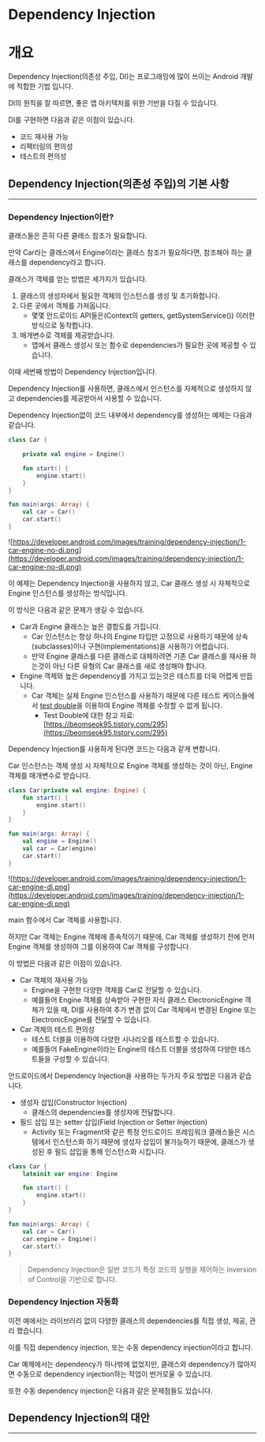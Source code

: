 # Dependency Injection


# 개요

Dependency Injection(의존성 주입, DI)는 프로그래밍에 많이 쓰이는 Android 개발에 적합한 기법 입니다.

DI의 원칙을 잘 따르면, 좋은 앱 아키텍처를 위한 기반을 다질 수 있습니다.

DI를 구현하면 다음과 같은 이점이 있습니다.

- 코드 재사용 가능
- 리팩터링의 편의성
- 테스트의 편의성

## Dependency Injection(의존성 주입)의 기본 사항

---

### Dependency Injection이란?

클래스들은 흔히 다른 클래스 참조가 필요합니다.

만약 Car라는 클래스에서 Engine이라는 클래스 참조가 필요하다면, 참조해야 하는 클래스를 dependency라고 합니다.

클래스가 객체를 얻는 방법은 세가지가 있습니다.

1. 클래스의 생성자에서 필요한 객체의 인스턴스를 생성 및 초기화합니다.
2. 다른 곳에서 객체를 가져옵니다.
    - 몇몇 안드로이드 API들은(Context의 getters, getSystemService()) 이러한 방식으로 동작합니다.
3. 매개변수로 객체를 제공받습니다.
    - 앱에서 클래스 생성시 또는 함수로 dependencies가 필요한 곳에 제공할 수 있습니다.

이때 세번째 방법이 Dependency Injection입니다.

Dependency Injection를 사용하면, 클래스에서 인스턴스를 자체적으로 생성하지 않고 dependencies를 제공받아서 사용할 수 있습니다.

Dependency Injection없이 코드 내부에서 dependency를 생성하는 예제는 다음과 같습니다.

```kotlin
class Car {

    private val engine = Engine()

    fun start() {
        engine.start()
    }
}

fun main(args: Array) {
    val car = Car()
    car.start()
}
```

![https://developer.android.com/images/training/dependency-injection/1-car-engine-no-di.png](https://developer.android.com/images/training/dependency-injection/1-car-engine-no-di.png)

이 예제는 Dependency Injection을 사용하지 않고, Car 클래스 생성 시 자체적으로 Engine 인스턴스를 생성하는 방식입니다.

이 방식은 다음과 같은 문제가 생길 수 있습니다.

- Car과 Engine 클래스는 높은 결합도를 가집니다.
    - Car 인스턴스는 항상 하나의 Engine 타입만 고정으로 사용하기 때문에 상속(subclasses)이나 구현(implementations)을 사용하기 어렵습니다.
    - 만약 Engine 클래스를 다른 클래스로 대체하려면 기존 Car 클래스를 재사용 하는것이 아닌 다른 유형의 Car 클래스를 새로 생성해야 합니다.
- Engine 객체와 높은 dependency를 가지고 있는것은 테스트를 더욱 어렵게 만듭니다.
    - Car 객체는 실제 Engine 인스턴스를 사용하기 때문에 다른 테스트 케이스들에서 [test double](https://en.wikipedia.org/wiki/Test_double)을 이용하여 Engine 객체를 수정할 수 없게 됩니다.
        - Test Double에 대한 참고 자료: [https://beomseok95.tistory.com/295](https://beomseok95.tistory.com/295)

Dependency Injection를 사용하게 된다면 코드는 다음과 같게 변합니다.

Car 인스턴스는 객체 생성 시 자체적으로 Engine 객체를 생성하는 것이 아닌, Engine 객체를 매개변수로 받습니다.

```kotlin
class Car(private val engine: Engine) {
    fun start() {
        engine.start()
    }
}

fun main(args: Array) {
    val engine = Engine()
    val car = Car(engine)
    car.start()
}
```

![https://developer.android.com/images/training/dependency-injection/1-car-engine-di.png](https://developer.android.com/images/training/dependency-injection/1-car-engine-di.png)

main 함수에서 Car 객체를 사용합니다.

하지만 Car 객체는 Engine 객체에 종속적이기 때문에, Car 객체를 생성하기 전에 먼저 Engine 객체를 생성하여 그를 이용하여 Car 객체를 구성합니다.

이 방법은 다음과 같은 이점이 있습니다.

- Car 객체의 재사용 가능
    - Engine을 구현한 다양한 객체를 Car로 전달할 수 있습니다.
    - 예를들어 Engine 객체를 상속받아 구현한 자식 클래스 ElectronicEngine 객체가 있을 때, DI를 사용하여 추가 변경 없이 Car 객체에서 변경된 Engine 또는 ElectronicEngine를 전달할 수 있습니다.
- Car 객체의 테스트 편의성
    - 테스트 더블을 이용하여 다양한 시나리오를 테스트할 수 있습니다.
    - 예를들어 FakeEngine이라는 Engine의 테스트 더블을 생성하여 다양한 테스트들을 구성할 수 있습니다.

안드로이드에서 Dependency Injection을 사용하는 두가지 주요 방법은 다음과 같습니다.

- 생성자 삽입(Constructor Injection)
    - 클래스의 dependencies를 생성자에 전달합니다.
- 필드 삽입 또는 setter 삽입(Field Injection or Setter Injection)
    - Activity 또는 Fragment와 같은 특정 안드로이드 프레임워크 클래스들은 시스템에서 인스턴스화 하기 때문에 생성자 삽입이 불가능하기 때문에, 클래스가 생성된 후 필드 삽입을 통해 인스턴스화 시킵니다.

```kotlin
class Car {
    lateinit var engine: Engine

    fun start() {
        engine.start()
    }
}

fun main(args: Array) {
    val car = Car()
    car.engine = Engine()
    car.start()
}
```

> Dependency Injection은 일반 코드가 특정 코드의 실행을 제어하는 Inversion of Control을 기반으로 합니다.

### Dependency Injection 자동화

이전 예에서는 라이브러리 없이 다양한 클래스의 dependencies를 직접 생성, 제공, 관리 했습니다. 

이를 직접 dependency injection, 또는 수동 dependency injection이라고 합니다.

Car 예제에서는 dependency가 하나밖에 없었지만, 클래스와 dependency가 많아지면 수동으로 dependency injection하는 작업이 번거로울 수 있습니다.

또한 수동 dependency injection은 다음과 같은 문제점들도 있습니다.

## Dependency Injection의 대안

---
